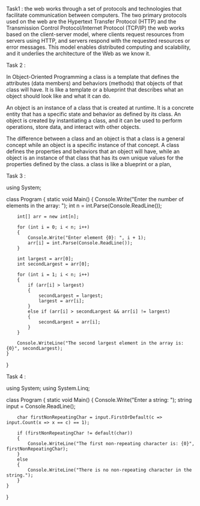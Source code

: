 Task1 :
the web works through a set of protocols and technologies that facilitate communication between computers.
The two primary protocols used on the web are the Hypertext Transfer Protocol (HTTP) and the Transmission Control Protocol/Internet Protocol (TCP/IP)
the web works based on the client-server model, where clients request resources from servers using HTTP,
and servers respond with the requested resources or error messages.
This model enables distributed computing and scalability, and it underlies the architecture of the Web as we know it.


Task 2 : 

In Object-Oriented Programming a class is a template that defines the attributes (data members) and behaviors (methods) that objects of that class will have.
It is like a template or a blueprint that describes what an object should look like and what it can do.

An object is an instance of a class that is created at runtime.
It is a concrete entity that has a specific state and behavior as defined by its class.
An object is created by instantiating a class, and it can be used to perform operations, store data, and interact with other objects.

The  difference between a class and an object is that a class is a general concept while an object is a specific instance of that concept.
A class defines the properties and behaviors that an object will have, while an object is an instance of that class that has its own unique values for the properties defined by the class.
 a class is like a blueprint or a plan,

Task 3 : 

using System;

class Program
{
    static void Main()
    {
        Console.Write("Enter the number of elements in the array: ");
        int n = int.Parse(Console.ReadLine());

        int[] arr = new int[n];

        for (int i = 0; i < n; i++)
        {
            Console.Write("Enter element {0}: ", i + 1);
            arr[i] = int.Parse(Console.ReadLine());
        }

        int largest = arr[0];
        int secondLargest = arr[0];

        for (int i = 1; i < n; i++)
        {
            if (arr[i] > largest)
            {
                secondLargest = largest;
                largest = arr[i];
            }
            else if (arr[i] > secondLargest && arr[i] != largest)
            {
                secondLargest = arr[i];
            }
        }

        Console.WriteLine("The second largest element in the array is: {0}", secondLargest);
    }
}


Task 4 :

using System;
using System.Linq;

class Program
{
    static void Main()
    {
        Console.Write("Enter a string: ");
        string input = Console.ReadLine();

        char firstNonRepeatingChar = input.FirstOrDefault(c => input.Count(x => x == c) == 1);

        if (firstNonRepeatingChar != default(char))
        {
            Console.WriteLine("The first non-repeating character is: {0}", firstNonRepeatingChar);
        }
        else
        {
            Console.WriteLine("There is no non-repeating character in the string.");
        }
    }
}
